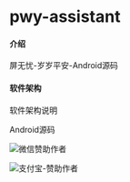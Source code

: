 # pwy-assistant

#### 介绍
屏无忧-岁岁平安-Android源码

#### 软件架构
软件架构说明

Android源码

![微信赞助作者](https://images.gitee.com/uploads/images/2020/1225/110334_483b7d64_376457.png "屏幕截图.png")

![支付宝-赞助作者](https://images.gitee.com/uploads/images/2020/1225/110342_934d4adf_376457.png "屏幕截图.png")
